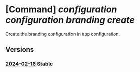 # [Command] _configuration configuration branding create_

Create the branding configuration in app configuration.

## Versions

### [2024-02-16](/Resources/fllm-plane/L2luc3RhbmNlcy97fS9wcm92aWRlcnN4L2ZvdW5kYXRpb25hbGxtLmNvbmZpZ3VyYXRpb24vY29uZmlndXJhdGlvbnMvYnJhbmRpbmc=/2024-02-16.xml) **Stable**

<!-- fllm-plane /instances/{}/providersx/foundationallm.configuration/configurations/branding 2024-02-16 -->
